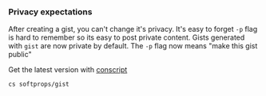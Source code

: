 ### Privacy expectations

After creating a gist, you can't change it's privacy. It's easy to forget `-p` flag is hard to remember so its easy to post private content. Gists generated with `gist` are now private by default. The `-p` flag now means "make this gist public"

Get the latest version with [conscript][cs]

    cs softprops/gist


[cs]: https://github.com/n8han/conscript#readme
